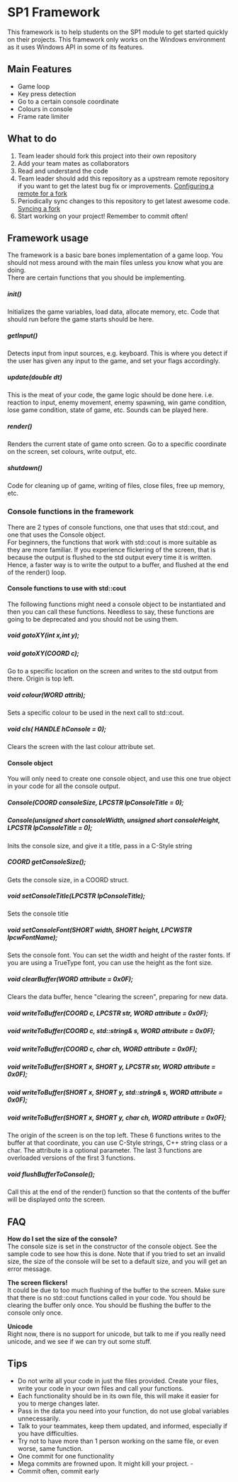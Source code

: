 SP1 Framework
============

This framework is to help students on the SP1 module to get started quickly on their projects. This framework only works on the Windows environment as it uses Windows API in some of its features. 

Main Features
-------------

- Game loop  
- Key press detection  
- Go to a certain console coordinate  
- Colours in console  
- Frame rate limiter  

What to do
----------

1. Team leader should fork this project into their own repository
2. Add your team mates as collaborators
3. Read and understand the code
4. Team leader should add this repository as a upstream remote repository if you want to get the latest bug fix or improvements. [Configuring a remote for a fork](https://help.github.com/articles/configuring-a-remote-for-a-fork)
5. Periodically sync changes to this repository to get latest awesome code. [Syncing a fork](https://help.github.com/articles/syncing-a-fork)
6. Start working on your project! Remember to commit often!

Framework usage
---------------

The framework is a basic bare bones implementation of a game loop. You should not mess around with the main files unless you know what you are doing.  
There are certain functions that you should be implementing.
##### init()
Initializes the game variables, load data, allocate memory, etc. Code that should run before the game starts should be here.

##### getInput()
Detects input from input sources, e.g. keyboard. This is where you detect if the user has given any input to the game, and set your flags accordingly.

##### update(double dt)
This is the meat of your code, the game logic should be done here. i.e. reaction to input, enemy movement, enemy spawning, win game condition, lose game condition, state of game, etc.
Sounds can be played here.

##### render()
Renders the current state of game onto screen. Go to a specific coordinate on the screen, set colours, write output, etc.

##### shutdown()
Code for cleaning up of game, writing of files, close files, free up memory, etc.

### Console functions in the framework

There are 2 types of console functions, one that uses that std::cout, and one that uses the Console object.  
For beginners, the functions that work with std::cout is more suitable as they are more familiar.
If you experience flickering of the screen, that is because the output is flushed to the std output every time it is written. Hence, a faster way is to write the output to a buffer, and flushed at the end of the render() loop.

#### Console functions to use with std::cout
The following functions might need a console object to be instantiated and then you can call these functions. Needless to say, these functions are going to be deprecated and you should not be using them.

##### void gotoXY(int x,int y);
##### void gotoXY(COORD c);
Go to a specific location on the screen and writes to the std output from there. Origin is top left.

##### void colour(WORD attrib);
Sets a specific colour to be used in the next call to std::cout.

##### void cls( HANDLE hConsole = 0);
Clears the screen with the last colour attribute set.

#### Console object
You will only need to create one console object, and use this one true object in your code for all the console output. 

##### Console(COORD consoleSize, LPCSTR lpConsoleTitle = 0);
##### Console(unsigned short consoleWidth, unsigned short consoleHeight, LPCSTR lpConsoleTitle = 0);
Inits the console size, and give it a title, pass in a C-Style string

##### COORD getConsoleSize();  
Gets the console size, in a COORD struct.

##### void setConsoleTitle(LPCSTR lpConsoleTitle);
Sets the console title

##### void setConsoleFont(SHORT width, SHORT height, LPCWSTR lpcwFontName); 
Sets the console font. You can set the width and height of the raster fonts. If you are using a TrueType font, you can use the height as the font size. 

##### void clearBuffer(WORD attribute = 0x0F);
Clears the data buffer, hence "clearing the screen", preparing for new data.

##### void writeToBuffer(COORD c, LPCSTR str, WORD attribute = 0x0F);
##### void writeToBuffer(COORD c, std::string& s, WORD attribute = 0x0F);
##### void writeToBuffer(COORD c, char ch, WORD attribute = 0x0F);
##### void writeToBuffer(SHORT x, SHORT y, LPCSTR str, WORD attribute = 0x0F);
##### void writeToBuffer(SHORT x, SHORT y, std::string& s, WORD attribute = 0x0F);
##### void writeToBuffer(SHORT x, SHORT y, char ch, WORD attribute = 0x0F);  
The origin of the screen is on the top left.
These 6 functions writes to the buffer at that coordinate, you can use C-Style strings, C++ string class or a char. The attribute is a optional parameter. The last 3 functions are overloaded versions of the first 3 functions.


##### void flushBufferToConsole();
Call this at the end of the render() function so that the contents of the buffer will be displayed onto the screen.


FAQ
---

**How do I set the size of the console?**  
The console size is set in the constructor of the console object. See the sample code to see how this is done. Note that if you tried to set an invalid size, the size of the console will be set to a default size, and you will get an error message.

**The screen flickers!**  
It could be due to too much flushing of the buffer to the screen. Make sure that there is no std::cout functions called in your code. You should be clearing the buffer only once. You should be flushing the buffer to the console only once. 

**Unicode**  
Right now, there is no support for unicode, but talk to me if you really need unicode, and we see if we can try out some stuff.

Tips
----
- Do not write all your code in just the files provided. Create your files, write your code in your own files and call your functions.    
- Each functionality should be in its own file, this will make it easier for you to merge changes later.  
- Pass in the data you need into your function, do not use global variables unnecessarily.  
- Talk to your teammates, keep them updated, and informed, especially if you have difficulties.  
- Try not to have more than 1 person working on the same file, or even worse, same function.  
- One commit for one functionality  
- Mega commits are frowned upon. It might kill your project.  - 
- Commit often, commit early  


